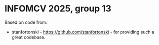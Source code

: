 # INFOMCV 2025, group 13

Based on code from:
- stanfortonski - https://github.com/stanfortonski - for providing such a great codebase.